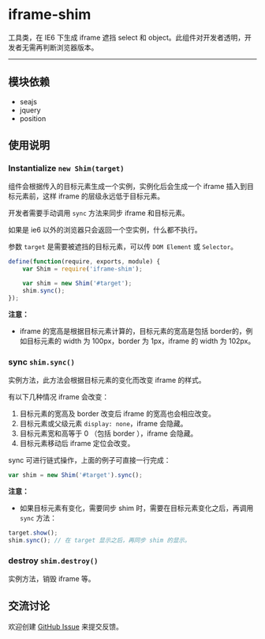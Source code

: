 
# iframe-shim

工具类，在 IE6 下生成 iframe 遮挡 select 和 object。此组件对开发者透明，开发者无需再判断浏览器版本。

---


## 模块依赖

* seajs
* jquery
* position


## 使用说明


### Instantialize `new Shim(target)`

组件会根据传入的目标元素生成一个实例，实例化后会生成一个 iframe 插入到目标元素前，这样 iframe 的层级永远低于目标元素。

开发者需要手动调用 `sync` 方法来同步 iframe 和目标元素。

如果是 ie6 以外的浏览器只会返回一个空实例，什么都不执行。

参数 `target` 是需要被遮挡的目标元素，可以传 `DOM Element` 或 `Selector`。


```js
define(function(require, exports, module) {
    var Shim = require('iframe-shim');

    var shim = new Shim('#target');
    shim.sync();
});
```

**注意：**

* iframe 的宽高是根据目标元素计算的，目标元素的宽高是包括 border的，例如目标元素的 width 为 100px，border 为 1px，iframe 的 width 为 102px。


### sync `shim.sync()`

实例方法，此方法会根据目标元素的变化而改变 iframe 的样式。

有以下几种情况 iframe 会改变：

1. 目标元素的宽高及 border 改变后 iframe 的宽高也会相应改变。
1. 目标元素或父级元素 `display: none`，iframe 会隐藏。
1. 目标元素宽和高等于 0 （包括 border ），iframe 会隐藏。
1. 目标元素移动后 iframe 定位会改变。

sync 可进行链式操作，上面的例子可直接一行完成：

```js
var shim = new Shim('#target').sync();
```

**注意：**

* 如果目标元素有变化，需要同步 shim 时，需要在目标元素变化之后，再调用 `sync` 方法：

```js
target.show();
shim.sync(); // 在 target 显示之后，再同步 shim 的显示。
```


### destroy `shim.destroy()`

实例方法，销毁 iframe 等。

## 交流讨论

欢迎创建
[GitHub Issue](https://github.com/alipay/arale/issues/new)
来提交反馈。
